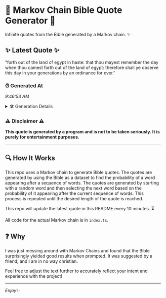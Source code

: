 # 📖 Markov Chain Bible Quote Generator 📖

Infinite quotes from the Bible generated by a Markov chain. ✨

## ✨ Latest Quote ✨
"forth out of the land of egypt in haste: that thou mayest remember the day when thou camest forth out of the land of egypt: therefore shall ye observe this day in your generations by an ordinance for ever."

### ⏰ Generated At
*9:46:53 AM*

<details>
    <summary>🛠️ Generation Details</summary>
    <p>
        <strong>🌱 Seed:</strong> forth<br>
        <strong>🔄 Iterations:</strong> 38<br>
        <strong>📜 Context History:</strong><br>[ forth ]: out<br>[ forth, out ]: of<br>[ forth, out, of ]: the<br>[ forth, out, of, the ]: land<br>[ forth, out, of, the, land ]: of<br>[ forth, out, of, the, land, of ]: egypt<br>[ out, of, the, land, of, egypt ]: in<br>[ of, the, land, of, egypt, in ]: haste:<br>[ the, land, of, egypt, in, haste: ]: that<br>[ land, of, egypt, in, haste:, that ]: thou<br>[ of, egypt, in, haste:, that, thou ]: mayest<br>[ egypt, in, haste:, that, thou, mayest ]: remember<br>[ in, haste:, that, thou, mayest, remember ]: the<br>[ haste:, that, thou, mayest, remember, the ]: day<br>[ that, thou, mayest, remember, the, day ]: when<br>[ thou, mayest, remember, the, day, when ]: thou<br>[ mayest, remember, the, day, when, thou ]: camest<br>[ remember, the, day, when, thou, camest ]: forth<br>[ the, day, when, thou, camest, forth ]: out<br>[ day, when, thou, camest, forth, out ]: of<br>[ when, thou, camest, forth, out, of ]: the<br>[ thou, camest, forth, out, of, the ]: land<br>[ camest, forth, out, of, the, land ]: of<br>[ forth, out, of, the, land, of ]: egypt:<br>[ out, of, the, land, of, egypt: ]: therefore<br>[ of, the, land, of, egypt:, therefore ]: shall<br>[ the, land, of, egypt:, therefore, shall ]: ye<br>[ land, of, egypt:, therefore, shall, ye ]: observe<br>[ of, egypt:, therefore, shall, ye, observe ]: this<br>[ egypt:, therefore, shall, ye, observe, this ]: day<br>[ therefore, shall, ye, observe, this, day ]: in<br>[ shall, ye, observe, this, day, in ]: your<br>[ ye, observe, this, day, in, your ]: generations<br>[ observe, this, day, in, your, generations ]: by<br>[ this, day, in, your, generations, by ]: an<br>[ day, in, your, generations, by, an ]: ordinance<br>[ in, your, generations, by, an, ordinance ]: for<br>[ your, generations, by, an, ordinance, for ]: ever.<br>
    </p>
</details>

### ⚠️ Disclaimer ⚠️
**This quote is generated by a program and is not to be taken seriously. It is purely for entertainment purposes.**

---

## 🔍 How It Works

This repo uses a Markov chain to generate Bible quotes. The quotes are generated by using the Bible as a dataset to find the probability of a word appearing after a sequence of words. The quotes are generated by starting with a random word and then selecting the next word based on the probability of it appearing after the current sequence of words. This process is repeated until the desired length of the quote is reached.

This repo will update the latest quote in this README every 10 minutes. ⏳

All code for the actual Markov chain is in `index.ts`.

## ❓ Why

I was just messing around with Markov Chains and found that the Bible surprisingly yielded good results when prompted. 
It was suggested by a friend, and I am in no way christian.

Feel free to adjust the text further to accurately reflect your intent and experience with the project!

---

*Enjoy*✨
